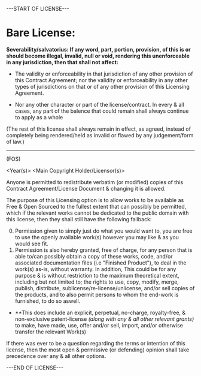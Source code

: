 
 ---START OF LICENSE--- 

# Bare License: 

 
**Severability/salvatorius: If any word, part, portion, provision, of this is or should become illegal, invalid, null or void, rendering this unenforceable in any jurisdiction, then that shall not affect:** 

* The validity or enforceability in that jurisdiction of any other provision of this Contract Agreement; nor the validity or enforceability in any other types of jurisdictions on that or of any other provision of this Licensing Agreement.
+ Nor any other character or part of the license/contract. 
In every & all cases, any part of the balence that could remain shall always continue to apply as a whole 

(The rest of this license shall always remain in effect, as agreed, instead of completely being rendered/held as invalid or flawed by any judgement/form of law.) 

--- 

 (FOS) 
  
 <Year(s)>  <Main Copyright Holder/Licensor(s)>  
   

Anyone is permitted to redistribute verbatim (or modified) copies of 
this Contract Agreement/License Document & changing it is allowed. 
 
 The purpose of this Licensing option is to allow works to be available as Free & Open Sourced to the fullest extent that can possibly be permitted, which if the relevant works cannot be dedicated to the public domain with this license, then they shall still have the following fallback: 

 0. Permission given to simply just do what you would want to, you are free to use the openly available work(s) however you may like & as you would see fit. 
 1. Permission is also hereby granted, free of charge, for any person that is able to/can possibly obtain a copy of these works, code, 
 and/or associated documentation files (i.e "Finished Product"), to deal in the work(s) as-is, without warranty. 
In addition, This could be for any purpose & is without restriction to the maximum theoretical extent, including but not limited to; the rights to use, copy, modify,
merge, publish, distribute, sublicense/re-license/unlicense, and/or sell copies of the products, and to
also permit persons to whom the end-work is furnished, to do so aswell. 
   
   + **This does include an explicit, perpetual, no-charge, royalty-free, & non-exclusive patent-license *(along with any & all other relevant grants)*  
   to make, have made, use, offer and/or sell, import, and/or otherwise transfer the relevant Work(s)  
   
   If there was ever to be a question regarding the terms or intention of this license, then the most open & permissive  (or defending) opinion shall take precedence over any & all other options. 
   
   ---END OF LICENSE---  
   
   
